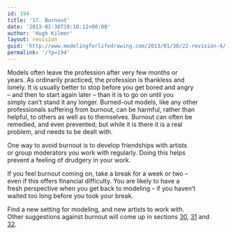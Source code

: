```yaml
---
id: 194
title: '17. Burnout'
date: '2013-01-30T19:10:12+00:00'
author: 'Hugh Kilmer'
layout: revision
guid: 'http://www.modelingforlifedrawing.com/2013/01/30/22-revision-4/'
permalink: '/?p=194'
---
```


Models often leave the profession after very few months or  
years. As ordinarily practiced, the profession is thankless and  
lonely. It is usually better to stop before you get bored and angry  
– and then to start again later – than it is to go on until you  
simply can’t stand it any longer. Burned-out models, like any other  
professionals suffering from burnout, can be harmful, rather than  
helpful, to others as well as to themselves. Burnout can often be  
remedied, and even prevented; but while it is there it is a real  
problem, and needs to be dealt with.

One way to avoid burnout is to develop friendships with artists  
or group moderators you work with regularly. Doing this helps  
prevent a feeling of drudgery in your work.

If you feel burnout coming on, take a break for a week or two –  
even if this offers financial difficulty. You are likely to have a  
fresh perspective when you get back to modeling – if you haven’t  
waited too long before you took your break.

Find a new setting for modeling, and new artists to work with.  
Other suggestions against burnout will come up in sections [30](http://modelingforlifedrawing.com/documents/2009/12/20/30-forming-a-group "Forming a Group"), [31](http://modelingforlifedrawing.com/documents/2009/12/20/31-practising-together "Practising Together") and  
[32](http://modelingforlifedrawing.com/documents/2009/12/20/32-social-contacts "Social Contacts").